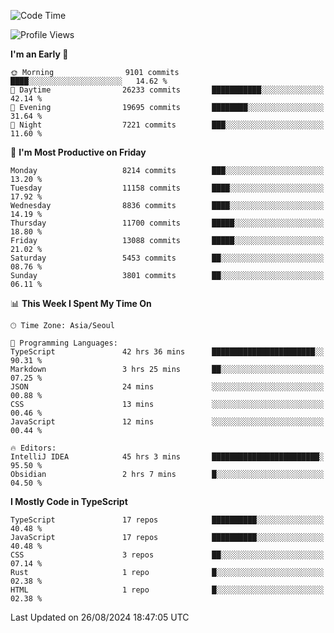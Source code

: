 <!--START_SECTION:waka-->
![Code Time](http://img.shields.io/badge/Code%20Time-6%2C623%20hrs%2038%20mins-blue)

![Profile Views](http://img.shields.io/badge/Profile%20Views-0-blue)

**I'm an Early 🐤** 

```text
🌞 Morning                9101 commits        ████░░░░░░░░░░░░░░░░░░░░░   14.62 % 
🌆 Daytime                26233 commits       ███████████░░░░░░░░░░░░░░   42.14 % 
🌃 Evening                19695 commits       ████████░░░░░░░░░░░░░░░░░   31.64 % 
🌙 Night                  7221 commits        ███░░░░░░░░░░░░░░░░░░░░░░   11.60 % 
```
📅 **I'm Most Productive on Friday** 

```text
Monday                   8214 commits        ███░░░░░░░░░░░░░░░░░░░░░░   13.20 % 
Tuesday                  11158 commits       ████░░░░░░░░░░░░░░░░░░░░░   17.92 % 
Wednesday                8836 commits        ████░░░░░░░░░░░░░░░░░░░░░   14.19 % 
Thursday                 11700 commits       █████░░░░░░░░░░░░░░░░░░░░   18.80 % 
Friday                   13088 commits       █████░░░░░░░░░░░░░░░░░░░░   21.02 % 
Saturday                 5453 commits        ██░░░░░░░░░░░░░░░░░░░░░░░   08.76 % 
Sunday                   3801 commits        ██░░░░░░░░░░░░░░░░░░░░░░░   06.11 % 
```


📊 **This Week I Spent My Time On** 

```text
🕑︎ Time Zone: Asia/Seoul

💬 Programming Languages: 
TypeScript               42 hrs 36 mins      ███████████████████████░░   90.31 % 
Markdown                 3 hrs 25 mins       ██░░░░░░░░░░░░░░░░░░░░░░░   07.25 % 
JSON                     24 mins             ░░░░░░░░░░░░░░░░░░░░░░░░░   00.88 % 
CSS                      13 mins             ░░░░░░░░░░░░░░░░░░░░░░░░░   00.46 % 
JavaScript               12 mins             ░░░░░░░░░░░░░░░░░░░░░░░░░   00.44 % 

🔥 Editors: 
IntelliJ IDEA            45 hrs 3 mins       ████████████████████████░   95.50 % 
Obsidian                 2 hrs 7 mins        █░░░░░░░░░░░░░░░░░░░░░░░░   04.50 % 
```

**I Mostly Code in TypeScript** 

```text
TypeScript               17 repos            ██████████░░░░░░░░░░░░░░░   40.48 % 
JavaScript               17 repos            ██████████░░░░░░░░░░░░░░░   40.48 % 
CSS                      3 repos             ██░░░░░░░░░░░░░░░░░░░░░░░   07.14 % 
Rust                     1 repo              █░░░░░░░░░░░░░░░░░░░░░░░░   02.38 % 
HTML                     1 repo              █░░░░░░░░░░░░░░░░░░░░░░░░   02.38 % 
```




 Last Updated on 26/08/2024 18:47:05 UTC
<!--END_SECTION:waka-->
